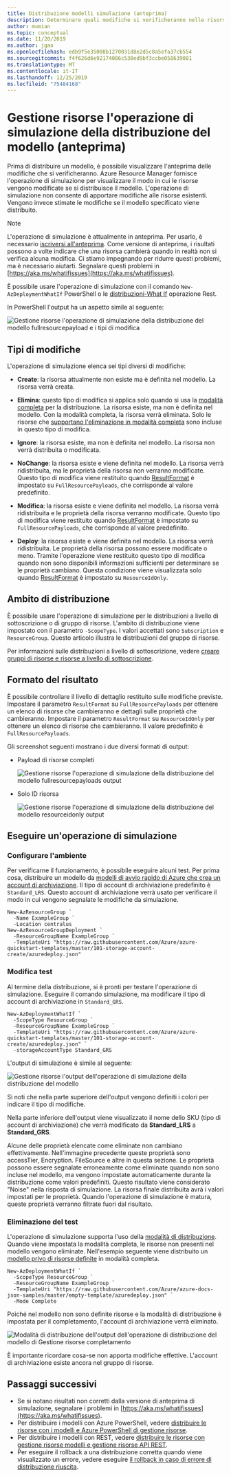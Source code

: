 ```yaml
---
title: Distribuzione modelli simulazione (anteprima)
description: Determinare quali modifiche si verificheranno nelle risorse prima di distribuire un modello di Azure Resource Manager.
author: mumian
ms.topic: conceptual
ms.date: 11/20/2019
ms.author: jgao
ms.openlocfilehash: edb9f5e35008b1270031d8e2d5c8a5efa37cb554
ms.sourcegitcommit: f4f626d6e92174086c530ed9bf3ccbe058639081
ms.translationtype: MT
ms.contentlocale: it-IT
ms.lasthandoff: 12/25/2019
ms.locfileid: "75484168"
---
```

# <a name="resource-manager-template-deployment-what-if-operation-preview"></a>Gestione risorse l'operazione di simulazione della distribuzione del modello (anteprima)

Prima di distribuire un modello, è possibile visualizzare l'anteprima delle modifiche che si verificheranno. Azure Resource Manager fornisce l'operazione di simulazione per visualizzare il modo in cui le risorse vengono modificate se si distribuisce il modello. L'operazione di simulazione non consente di apportare modifiche alle risorse esistenti. Vengono invece stimate le modifiche se il modello specificato viene distribuito.

> [!NOTE]
> L'operazione di simulazione è attualmente in anteprima. Per usarlo, è necessario [iscriversi all'anteprima](https://aka.ms/armtemplatepreviews). Come versione di anteprima, i risultati possono a volte indicare che una risorsa cambierà quando in realtà non si verifica alcuna modifica. Ci stiamo impegnando per ridurre questi problemi, ma è necessario aiutarti. Segnalare questi problemi in [https://aka.ms/whatifissues](https://aka.ms/whatifissues).

È possibile usare l'operazione di simulazione con il comando `New-AzDeploymentWhatIf` PowerShell o le [distribuzioni-What If](/rest/api/resources/deployments/whatif) operazione Rest.

In PowerShell l'output ha un aspetto simile al seguente:

![Gestione risorse l'operazione di simulazione della distribuzione del modello fullresourcepayload e i tipi di modifica](./media/template-deploy-what-if/resource-manager-deployment-whatif-change-types.png)

## <a name="change-types"></a>Tipi di modifiche

L'operazione di simulazione elenca sei tipi diversi di modifiche:

- **Create**: la risorsa attualmente non esiste ma è definita nel modello. La risorsa verrà creata.

- **Elimina**: questo tipo di modifica si applica solo quando si usa la [modalità completa](deployment-modes.md) per la distribuzione. La risorsa esiste, ma non è definita nel modello. Con la modalità completa, la risorsa verrà eliminata. Solo le risorse che [supportano l'eliminazione in modalità completa](complete-mode-deletion.md) sono incluse in questo tipo di modifica.

- **Ignore**: la risorsa esiste, ma non è definita nel modello. La risorsa non verrà distribuita o modificata.

- **NoChange**: la risorsa esiste e viene definita nel modello. La risorsa verrà ridistribuita, ma le proprietà della risorsa non verranno modificate. Questo tipo di modifica viene restituito quando [ResultFormat](#result-format) è impostato su `FullResourcePayloads`, che corrisponde al valore predefinito.

- **Modifica**: la risorsa esiste e viene definita nel modello. La risorsa verrà ridistribuita e le proprietà della risorsa verranno modificate. Questo tipo di modifica viene restituito quando [ResultFormat](#result-format) è impostato su `FullResourcePayloads`, che corrisponde al valore predefinito.

- **Deploy**: la risorsa esiste e viene definita nel modello. La risorsa verrà ridistribuita. Le proprietà della risorsa possono essere modificate o meno. Tramite l'operazione viene restituito questo tipo di modifica quando non sono disponibili informazioni sufficienti per determinare se le proprietà cambiano. Questa condizione viene visualizzata solo quando [ResultFormat](#result-format) è impostato su `ResourceIdOnly`.

## <a name="deployment-scope"></a>Ambito di distribuzione

È possibile usare l'operazione di simulazione per le distribuzioni a livello di sottoscrizione o di gruppo di risorse. L'ambito di distribuzione viene impostato con il parametro `-ScopeType`. I valori accettati sono `Subscription` e `ResourceGroup`. Questo articolo illustra le distribuzioni del gruppo di risorse.

Per informazioni sulle distribuzioni a livello di sottoscrizione, vedere [creare gruppi di risorse e risorse a livello di sottoscrizione](deploy-to-subscription.md#).

## <a name="result-format"></a>Formato del risultato

È possibile controllare il livello di dettaglio restituito sulle modifiche previste. Impostare il parametro `ResultFormat` su `FullResourcePayloads` per ottenere un elenco di risorse che cambieranno e dettagli sulle proprietà che cambieranno. Impostare il parametro `ResultFormat` su `ResourceIdOnly` per ottenere un elenco di risorse che cambieranno. Il valore predefinito è `FullResourcePayloads`.  

Gli screenshot seguenti mostrano i due diversi formati di output:

- Payload di risorse completi

    ![Gestione risorse l'operazione di simulazione della distribuzione del modello fullresourcepayloads output](./media/template-deploy-what-if/resource-manager-deployment-whatif-output-fullresourcepayload.png)

- Solo ID risorsa

    ![Gestione risorse l'operazione di simulazione della distribuzione del modello resourceidonly output](./media/template-deploy-what-if/resource-manager-deployment-whatif-output-resourceidonly.png)

## <a name="run-what-if-operation"></a>Eseguire un'operazione di simulazione

### <a name="set-up-environment"></a>Configurare l'ambiente

Per verificarne il funzionamento, è possibile eseguire alcuni test. Per prima cosa, distribuire un modello da [modelli di avvio rapido di Azure che crea un account di archiviazione](https://github.com/Azure/azure-quickstart-templates/blob/master/101-storage-account-create/azuredeploy.json). Il tipo di account di archiviazione predefinito è `Standard_LRS`. Questo account di archiviazione verrà usato per verificare il modo in cui vengono segnalate le modifiche da simulazione.

```azurepowershell-interactive
New-AzResourceGroup `
  -Name ExampleGroup `
  -Location centralus
New-AzResourceGroupDeployment `
  -ResourceGroupName ExampleGroup `
  -TemplateUri "https://raw.githubusercontent.com/Azure/azure-quickstart-templates/master/101-storage-account-create/azuredeploy.json"
```

### <a name="test-modification"></a>Modifica test

Al termine della distribuzione, si è pronti per testare l'operazione di simulazione. Eseguire il comando simulazione, ma modificare il tipo di account di archiviazione in `Standard_GRS`.

```azurepowershell-interactive
New-AzDeploymentWhatIf `
  -ScopeType ResourceGroup `
  -ResourceGroupName ExampleGroup `
  -TemplateUri "https://raw.githubusercontent.com/Azure/azure-quickstart-templates/master/101-storage-account-create/azuredeploy.json" `
  -storageAccountType Standard_GRS
```

L'output di simulazione è simile al seguente:

![Gestione risorse l'output dell'operazione di simulazione della distribuzione del modello](./media/template-deploy-what-if/resource-manager-deployment-whatif-output.png)

Si noti che nella parte superiore dell'output vengono definiti i colori per indicare il tipo di modifiche.

Nella parte inferiore dell'output viene visualizzato il nome dello SKU (tipo di account di archiviazione) che verrà modificato da **Standard_LRS** a **Standard_GRS**.

Alcune delle proprietà elencate come eliminate non cambiano effettivamente. Nell'immagine precedente queste proprietà sono accessTier, Encryption. FileSource e altre in questa sezione. Le proprietà possono essere segnalate erroneamente come eliminate quando non sono incluse nel modello, ma vengono impostate automaticamente durante la distribuzione come valori predefiniti. Questo risultato viene considerato "Noise" nella risposta di simulazione. La risorsa finale distribuita avrà i valori impostati per le proprietà. Quando l'operazione di simulazione è matura, queste proprietà verranno filtrate fuori dal risultato.

### <a name="test-deletion"></a>Eliminazione del test

L'operazione di simulazione supporta l'uso della [modalità di distribuzione](deployment-modes.md). Quando viene impostata la modalità completa, le risorse non presenti nel modello vengono eliminate. Nell'esempio seguente viene distribuito un [modello privo di risorse definite](https://github.com/Azure/azure-docs-json-samples/blob/master/empty-template/azuredeploy.json) in modalità completa.

```azurepowershell-interactive
New-AzDeploymentWhatIf `
  -ScopeType ResourceGroup `
  -ResourceGroupName ExampleGroup `
  -TemplateUri "https://raw.githubusercontent.com/Azure/azure-docs-json-samples/master/empty-template/azuredeploy.json" `
  -Mode Complete
```

Poiché nel modello non sono definite risorse e la modalità di distribuzione è impostata per il completamento, l'account di archiviazione verrà eliminato.

![Modalità di distribuzione dell'output dell'operazione di distribuzione del modello di Gestione risorse completamento](./media/template-deploy-what-if/resource-manager-deployment-whatif-output-mode-complete.png)

È importante ricordare cosa-se non apporta modifiche effettive. L'account di archiviazione esiste ancora nel gruppo di risorse.

## <a name="next-steps"></a>Passaggi successivi

- Se si notano risultati non corretti dalla versione di anteprima di simulazione, segnalare i problemi in [https://aka.ms/whatifissues](https://aka.ms/whatifissues).
- Per distribuire i modelli con Azure PowerShell, vedere [distribuire le risorse con i modelli e Azure PowerShell di gestione risorse](deploy-powershell.md).
- Per distribuire i modelli con REST, vedere [distribuire le risorse con gestione risorse modelli e gestione risorse API REST](deploy-rest.md).
- Per eseguire il rollback a una distribuzione corretta quando viene visualizzato un errore, vedere eseguire [il rollback in caso di errore di distribuzione riuscita](rollback-on-error.md).
